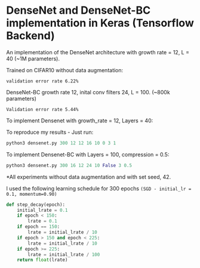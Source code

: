 # DenseNet and DenseNet-BC implementation in Keras (Tensorflow Backend)

An implementation of the DenseNet architecture with growth rate = 12, L = 40 (~1M parameters).

Trained on CIFAR10 without data augmentation:

```validation error rate 6.22%```

DenseNet-BC growth rate 12, inital conv filters 24, L = 100. (~800k parameters)

```Validation error rate 5.44%```


To implement Densenet with growth_rate = 12, Layers = 40:


To reproduce my results - Just run:

~~~python 
python3 densenet.py 300 12 12 16 10 0 3 1
~~~

To implement Densenet-BC with Layers = 100, compression = 0.5:

~~~python 
python3 densenet.py 300 16 12 24 10 False 3 0.5
~~~


*All experiments without data augmentation and with set seed, 42.

I used the following learning schedule for 300 epochs ```(SGD - initial_lr = 0.1, momentum=0.90)```

~~~~python
def step_decay(epoch):
    initial_lrate = 0.1
    if epoch < 150: 
        lrate = 0.1
    if epoch == 150:
        lrate = initial_lrate / 10
    if epoch > 150 and epoch < 225:
        lrate = initial_lrate / 10 
    if epoch >= 225:
        lrate = initial_lrate / 100
    return float(lrate)
~~~~

